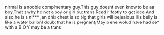 nirmal is a noobie complmentary guy.This guy doesnt even know to be aa boy.That s why he not a boy or girl but trans.Read it fastly to get idea.And also he is a ni*** ,an dhis chest is so big that girls will bejealous.His belly is like a water ballonI doubt that he is pregnent;May b ehe wolud have had se* with a
B
O
Y
may be a trans
